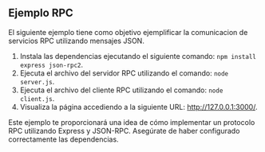 ## Ejemplo RPC
El siguiente ejemplo tiene como objetivo ejemplificar la comunicacion de servicios RPC utilizando mensajes JSON.

1. Instala las dependencias ejecutando el siguiente comando: `npm install express json-rpc2`.
2. Ejecuta el archivo del servidor RPC utilizando el comando: `node server.js`.
3. Ejecuta el archivo del cliente RPC utilizando el comando: `node client.js`.
4. Visualiza la página accediendo a la siguiente URL: http://127.0.0.1:3000/.

Este ejemplo te proporcionará una idea de cómo implementar un protocolo RPC utilizando Express y JSON-RPC. Asegúrate de haber configurado correctamente las dependencias.
